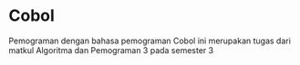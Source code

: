 # Cobol

Pemograman dengan bahasa pemograman Cobol ini merupakan tugas dari matkul Algoritma dan Pemograman 3 pada semester 3
